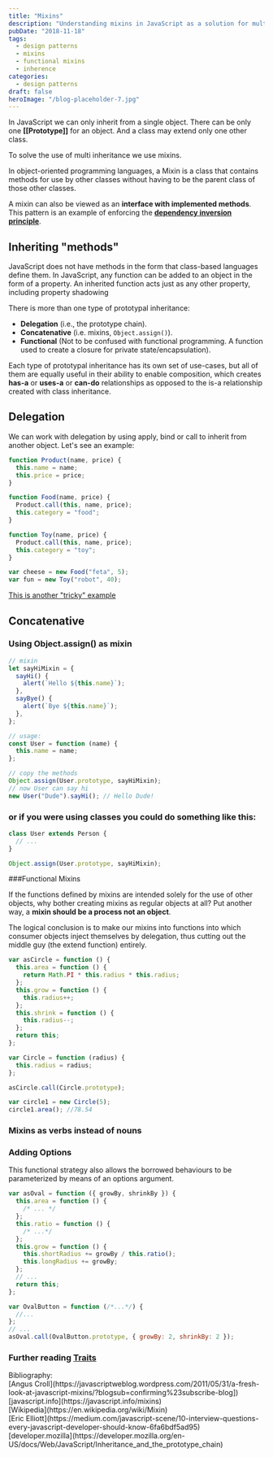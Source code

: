 ```yaml
---
title: "Mixins"
description: "Understanding mixins in JavaScript as a solution for multi-inheritance, including delegation, concatenative, and functional inheritance patterns"
pubDate: "2018-11-18"
tags:
  - design patterns
  - mixins
  - functional mixins
  - inherence
categories:
  - design patterns
draft: false
heroImage: "/blog-placeholder-7.jpg"
---
```


In JavaScript we can only inherit from a single object. There can be only one **[[Prototype]]** for
an object.
And a class may extend only one other class.

To solve the use of multi inheritance we use mixins.

In object-oriented programming languages, a Mixin is a class that contains methods for use by
other classes without having to be the parent class of those other classes.

A mixin can also be viewed as an **interface with implemented methods**.
This pattern is an example of enforcing the [**dependency inversion principle**](https://en.wikipedia.org/wiki/Dependency_inversion_principle).

## Inheriting "methods"

JavaScript does not have methods in the form that class-based languages define them.
In JavaScript, any function can be added to an object in the form of a property.
An inherited function acts just as any other property, including property shadowing

There is more than one type of prototypal inheritance:

- **Delegation** (i.e., the prototype chain).
- **Concatenative** (i.e. mixins, `Object.assign()`).
- **Functional** (Not to be confused with functional programming. A function used to create a
  closure for private state/encapsulation).

Each type of prototypal inheritance has its own set of use-cases, but all of them are equally
useful in their ability to enable composition, which creates **has-a** or **uses-a** or **can-do**
relationships as opposed to the is-a relationship created with class inheritance.

## Delegation

We can work with delegation by using apply, bind or call to inherit from another object. Let's
see an example: <br>

```javascript
function Product(name, price) {
  this.name = name;
  this.price = price;
}

function Food(name, price) {
  Product.call(this, name, price);
  this.category = "food";
}

function Toy(name, price) {
  Product.call(this, name, price);
  this.category = "toy";
}

var cheese = new Food("feta", 5);
var fun = new Toy("robot", 40);
```

<a href="../testing-protoype-inheritance/" target="_self">This is another "tricky"
example </a>

## Concatenative

### Using Object.assign() as mixin

```javascript
// mixin
let sayHiMixin = {
  sayHi() {
    alert(`Hello ${this.name}`);
  },
  sayBye() {
    alert(`Bye ${this.name}`);
  },
};

// usage:
const User = function (name) {
  this.name = name;
};

// copy the methods
Object.assign(User.prototype, sayHiMixin);
// now User can say hi
new User("Dude").sayHi(); // Hello Dude!
```

### or if you were using classes you could do something like this:

```javascript
class User extends Person {
  // ...
}

Object.assign(User.prototype, sayHiMixin);
```

###Functional Mixins

If the functions defined by mixins are intended solely for the use of other objects,
why bother creating mixins as regular objects at all? Put another way, a **mixin should be a
process not an object**.

The logical conclusion is to make our mixins into functions into which consumer objects inject
themselves by delegation, thus cutting out the middle guy (the extend function) entirely.

```javascript
var asCircle = function () {
  this.area = function () {
    return Math.PI * this.radius * this.radius;
  };
  this.grow = function () {
    this.radius++;
  };
  this.shrink = function () {
    this.radius--;
  };
  return this;
};

var Circle = function (radius) {
  this.radius = radius;
};

asCircle.call(Circle.prototype);

var circle1 = new Circle(5);
circle1.area(); //78.54
```

### Mixins as verbs instead of nouns

### Adding Options

This functional strategy also allows the borrowed behaviours to be parameterized by means of
an options argument.

```javascript
var asOval = function ({ growBy, shrinkBy }) {
  this.area = function () {
    /* ... */
  };
  this.ratio = function () {
    /* ...*/
  };
  this.grow = function () {
    this.shortRadius += growBy / this.ratio();
    this.longRadius += growBy;
  };
  // ...
  return this;
};

var OvalButton = function (/*...*/) {
  //...
};
// ...
asOval.call(OvalButton.prototype, { growBy: 2, shrinkBy: 2 });
```

### Further reading [Traits](https://github.com/traitsjs/traits.js)

<div class="bibliography">
Bibliography: <br>
[Angus Croll](https://javascriptweblog.wordpress.com/2011/05/31/a-fresh-look-at-javascript-mixins/?blogsub=confirming%23subscribe-blog]) <br/>
[javascript.info](https://javascript.info/mixins)<br/>
[Wikipedia](https://en.wikipedia.org/wiki/Mixin)<br/>
[Eric Elliott](https://medium.com/javascript-scene/10-interview-questions-every-javascript-developer-should-know-6fa6bdf5ad95)<br/>
[developer.mozilla](https://developer.mozilla.org/en-US/docs/Web/JavaScript/Inheritance_and_the_prototype_chain)<br/>
</div>
